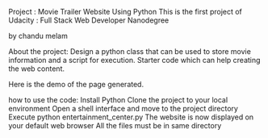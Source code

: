 Project : Movie Trailer Website Using Python
This is the first project of Udacity : Full Stack Web Developer Nanodegree

by chandu melam

About the project:
        Design a python class that can be used to store movie information and a script for execution. Starter code which can help creating         the web content.

Here is the demo of the page generated.

how to use the code:
        Install Python
        Clone the project to your local environment
        Open a shell interface and move to the project directory
        Execute python entertainment_center.py
        The website is now displayed on your default web browser
        All the files must be in same directory
